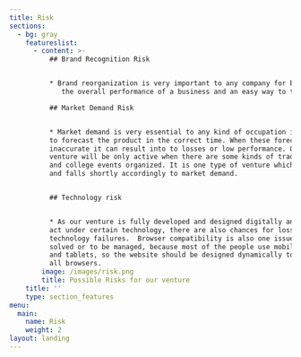 ```yaml
---
title: Risk
sections:
  - bg: gray
    featureslist:
      - content: >-
          ## Brand Recognition Risk


          * Brand reorganization is very important to any company for boosting
             the overall performance of a business and an easy way to target the market. Our venture is not a new system to the community and they are successfully running with a limited boundary.

          ## Market Demand Risk


          * Market demand is very essential to any kind of occupation in order
          to forecast the product in the correct time. When these forecasts are
          inaccurate it can result into to losses or low performance. Our
          venture will be only active when there are some kinds of traditional
          and college events organized. It is one type of venture which rises
          and falls shortly accordingly to market demand.


          ## Technology risk


          * As our venture is fully developed and designed digitally and also
          act under certain technology, there are also chances for losses due to
          technology failures.  Browser compatibility is also one issue to be
          solved or to be managed, because most of the people use mobile phones
          and tablets, so the website should be designed dynamically to work in
          all browsers.
        image: /images/risk.png
        title: Possible Risks for our venture
    title: ''
    type: section_features
menu:
  main:
    name: Risk
    weight: 2
layout: landing
---
```



